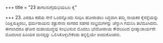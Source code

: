 +++
title = "23 ತಾಗಲನುಗೈದುಭಯಬಲ ಕೈ"

+++
23. ಎರಡೂ ಕಡೆಯ ಸೇನೆ ಒಂದನ್ನೊಂದು ಸಂಧಿಸಿ ಹೋರಾಡಲು ಸಿದ್ಧವಾಗಿ ತಮ್ಮ ನಾಯಕರ ಕೈಸನ್ನೆಯನ್ನು ನಿರಿಕ್ಷಿಸುತ್ತಿರಲು, ಧರ್ಮರಾಯನು ಶತ್ರುಸೇನಾ ಸಾಗರದ ಸಡಗರ ಸಂಭ್ರಮಗಳನ್ನು ಚೆನ್ನಾಗಿ ಗಮನಿಸಿ ತಲೆದೂಗಿದನು. ಈಗಲಾದರೂ ಘೋರ ಮಹಾಯುದ್ಧವು ಸಂಭವಿಸುವ ಮೊದಲು ಭೇದೋಪಾಯ ಕೌಶಲದಿಂದ ಭೀಷ್ಮಾಚಾರ್ಯರೇ ಮೊದಲಾದ ಹಿರಿಯರ ಮನಸ್ಸನ್ನು ಒಲಿಸಿಕೊಳ್ಳಬೇಕೆಂದು ತನ್ನಲ್ಲಿಯೇ ಅಂದುಕೊಂಡನು.